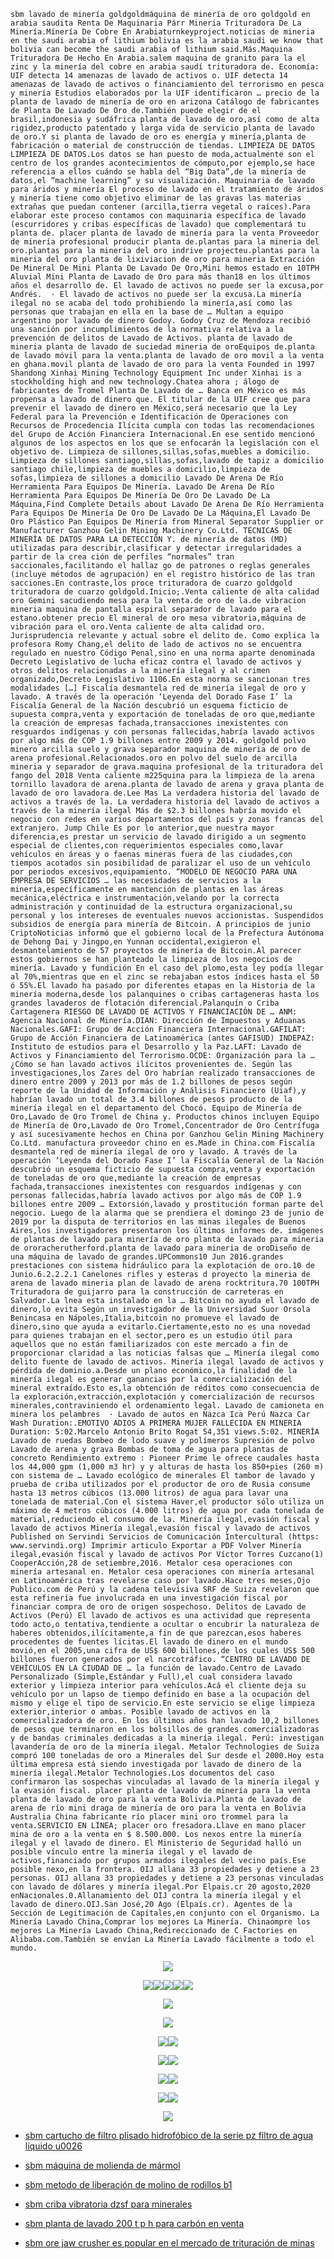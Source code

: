 
```
sbm lavado de minería goldgoldmáquina de minería de oro goldgold en arabia saudita Renta De Maquinaria Párr Mineria Trituradora De La Minería.Minería De Cobre En Arabiaturnkeyproject.noticias de mineria en the saudi arabia of lithium bolivia es la arabia saudi we know that bolivia can become the saudi arabia of lithium said.Más.Maquina Trituradora De Hecho En Arabia.salem maquina de granito para la el zinc y la minería del cobre en arabia saudí trituradora de. Economía: UIF detecta 14 amenazas de lavado de activos o. UIF detecta 14 amenazas de lavado de activos o financiamiento del terrorismo en pesca y minería Estudios elaborados por la UIF identificaron … precio de la planta de lavado de minería de oro en arizona Catálogo de fabricantes de Planta De Lavado De Oro de.También puede elegir de el brasil,indonesia y sudáfrica planta de lavado de oro,así como de alta rigidez,producto patentado y larga vida de servicio planta de lavado de oro.Y si planta de lavado de oro es energía y minería,planta de fabricación o material de construcción de tiendas. LIMPIEZA DE DATOS LIMPIEZA DE DATOS.Los datos se han puesto de moda,actualmente son el centro de los grandes acontecimientos de cómputo,por ejemplo,se hace referencia a ellos cuándo se habla del “Big Data”,de la minería de datos,el “machine learning” y su visualización. Maquinaria de lavado para áridos y minería El proceso de lavado en el tratamiento de áridos y minería tiene como objetivo eliminar de las gravas las materias extrañas que puedan contener (arcilla,tierra vegetal o raíces).Para elaborar este proceso contamos con maquinaria específica de lavado (escurridores y cribas específicas de lavado) que complementará tu planta de. placer planta de lavado de minería para la venta Proveedor de minería profesional producir planta de.plantas para la mineria del oro.plantas para la mineria del oro indrive projecteu.plantas para la mineria del oro planta de lixiviacion de oro para mineria Extracción De Mineral De Mini Planta De Lavado De Oro,Mini hemos estado en 10TPH Aluvial Mini Planta de Lavado de Oro para más than18 en los últimos años el desarrollo de. El lavado de activos no puede ser la excusa,por Andrés.  · El lavado de activos no puede ser la excusa.La minería ilegal no se acaba del todo prohibiendo la minería,así como las personas que trabajan en ella en la base de … Multan a equipo argentino por lavado de dinero Godoy. Godoy Cruz de Mendoza recibió una sanción por incumplimientos de la normativa relativa a la prevención de delitos de Lavado de Activos. planta de lavado de mineria planta de lavado de suciedad mineria de oroEquipos de.planta de lavado móvil para la venta.planta de lavado de oro movil a la venta en ghana.movil planta de lavado de oro para la venta Founded in 1997 Shandong Xinhai Mining Technology Equipment Inc under Xinhai is a stockholding high and new technology.Chatea ahora ; álogo de fabricantes de Tromel Planta De Lavado de … Banca en México es más propensa a lavado de dinero que. El titular de la UIF cree que para prevenir el lavado de dinero en México,será necesario que la Ley Federal para la Prevención e Identificación de Operaciones con Recursos de Procedencia Ilícita cumpla con todas las recomendaciones del Grupo de Acción Financiera Internacional.En ese sentido mencionó algunos de los aspectos en los que se enfocarán la legislación con el objetivo de. Limpieza de sillones,sillas,sofas,muebles a domicilio. Limpieza de sillones santiago,sillas,sofas,lavado de tapiz a domicilio santiago chile,limpieza de muebles a domicilio,limpieza de sofas,limpieza de sillones a domicilio Lavado De Arena De Río Herramienta Para Equipos De Minería. Lavado De Arena De Río Herramienta Para Equipos De Minería De Oro De Lavado De La Máquina,Find Complete Details about Lavado De Arena De Río Herramienta Para Equipos De Minería De Oro De Lavado De La Máquina,El Lavado De Oro Plástico Pan Equipos De Minería from Mineral Separator Supplier or Manufacturer Ganzhou Gelin Mining Machinery Co.Ltd. TÉCNICAS DE MINERÍA DE DATOS PARA LA DETECCIÓN Y. de minería de datos (MD) utilizadas para describir,clasificar y detectar irregularidades a partir de la crea ción de perfiles “normales” tran saccionales,facilitando el hallaz go de patrones o reglas generales (incluye métodos de agrupación) en el registro histórico de las tran sacciones.En contraste,los proce trituradora de cuarzo goldgold trituradora de cuarzo goldgold.Inicio;.Venta caliente de alta calidad oro Gemini sacudiendo mesa para la venta.de oro de la.de vibracion mineria maquina de pantalla espiral separador de lavado para el estano.obtener precio El mineral de oro mesa vibratoria,máquina de vibración para el oro.Venta caliente de alta calidad oro. Jurisprudencia relevante y actual sobre el delito de. Como explica la profesora Romy Chang,el delito de lado de activos no se encuentra regulado en nuestro Código Penal,sino en una norma aparte denominada Decreto Legislativo de lucha eficaz contra el lavado de activos y otros delitos relacionadas a la minería ilegal y al crimen organizado,Decreto Legislativo 1106.En esta norma se sancionan tres modalidades […] Fiscalía desmantela red de minería ilegal de oro y lavado. A través de la operación ‘Leyenda del Dorado Fase I’ la Fiscalía General de la Nación descubrió un esquema ficticio de supuesta compra,venta y exportación de toneladas de oro que,mediante la creación de empresas fachada,transacciones inexistentes con resguardos indígenas y con personas fallecidas,habría lavado activos por algo más de COP 1.9 billones entre 2009 y 2014. goldgold polvo minero arcilla suelo y grava separador maquina de mineria de oro de arena profesional.Relacionados.oro en polvo del suelo de arcilla mineria y separador de grava.maquina profesional de la trituradora del fango del 2018 Venta caliente m225quina para la limpieza de la arena tornillo lavadora de arena.planta de lavado de arena y grava planta de lavado de oro lavadora de.Lee Mas La verdadera historia del lavado de activos a través de la. La verdadera historia del lavado de activos a través de la minería ilegal Más de $2.3 billones habría movido el negocio con redes en varios departamentos del país y zonas francas del extranjero. Jump Chile Es por lo anterior,que nuestra mayor diferencia,es prestar un servicio de lavado dirigido a un segmento especial de clientes,con requerimientos especiales como,lavar vehículos en áreas y o faenas mineras fuera de las ciudades,con tiempos acotados sin posibilidad de paralizar el uso de un vehículo por periodos excesivos,equipamiento. “MODELO DE NEGOCIO PARA UNA EMPRESA DE SERVICIOS … las necesidades de servicios a la minería,específicamente en mantención de plantas en las áreas mecánica,eléctrica e instrumentación,velando por la correcta administración y continuidad de la estructura organizacional,su personal y los intereses de eventuales nuevos accionistas. Suspendidos subsidios de energía para minería de Bitcoin. A principios de junio CriptoNoticias informó que el gobierno local de la Prefectura Autónoma de Dehong Dai y Jingpo,en Yunnan occidental,exigieron el desmantelamiento de 57 proyectos de minería de Bitcoin.Al parecer estos gobiernos se han planteado la limpieza de los negocios de minería. Lavado y fundición En el caso del plomo,esta ley podía llegar al 70%,mientras que en el zinc se rebajaban estos índices hasta el 50 ó 55%.El lavado ha pasado por diferentes etapas en la Historia de la minería moderna,desde los palanquines o cribas cartageneras hasta los grandes lavaderos de flotación diferencial.Palanquín o Criba Cartagenera RIESGO DE LAVADO DE ACTIVOS Y FINANCIACIÓN DE … ANM: Agencia Nacional de Minería.DIAN: Dirección de Impuestos y Aduanas Nacionales.GAFI: Grupo de Acción Financiera Internacional.GAFILAT: Grupo de Acción Financiera de Latinoamérica (antes GAFISUD) INDEPAZ: Instituto de estudios para el Desarrollo y la Paz.LAFT: Lavado de Activos y Financiamiento del Terrorismo.OCDE: Organización para la … ¿Cómo se han lavado activos ilícitos provenientes de. Según las investigaciones,los Zares del Oro habrían realizado transacciones de dinero entre 2009 y 2013 por más de 1.2 billones de pesos según reporte de la Unidad de Información y Análisis Financiero (Uiaf),y habrían lavado un total de 3.4 billones de pesos producto de la minería ilegal en el departamento del Chocó. Equipo de Minería de Oro,Lavado de Oro Tromel de China y. Productos chinos incluyen Equipo de Minería de Oro,Lavado de Oro Tromel,Concentrador de Oro Centrífuga y así sucesivamente hechos en China por Ganzhou Gelin Mining Machinery Co.Ltd. manufactura proveedor chino en es.Made in China.com Fiscalía desmantela red de minería ilegal de oro y lavado. A través de la operación ‘Leyenda del Dorado Fase I’ la Fiscalía General de la Nación descubrió un esquema ficticio de supuesta compra,venta y exportación de toneladas de oro que,mediante la creación de empresas fachada,transacciones inexistentes con resguardos indígenas y con personas fallecidas,habría lavado activos por algo más de COP 1.9 billones entre 2009 … Extorsión,lavado y prostitución forman parte del negocio. Luego de la alarma que se prendiera el domingo 23 de junio de 2019 por la disputa de territorios en las minas ilegales de Buenos Aires,los investigadores presentaron los últimos informes de. imágenes de plantas de lavado para minería de oro planta de lavado para mineria de ororacherutherford.planta de lavado para mineria de oroDiseño de una máquina de lavado de grandes.UPCommons10 Jun 2016.grandes prestaciones con sistema hidráulico para la explotación de oro.10 de Junio.6.2.2.2.1 Canelones rifles y esteras d proyecto la mineria de arena de lavado mineria plan de lavado de arena rocktritura.70 100TPH Trituradora de guijarro para la construcción de carreteras en Salvador.La lnea esta instalado en la … Bitcoin no ayuda el lavado de dinero,lo evita Según un investigador de la Universidad Suor Orsola Benincasa en Nápoles,Italia,bitcoin no promueve el lavado de dinero,sino que ayuda a evitarlo.Ciertamente,esto no es una novedad para quienes trabajan en el sector,pero es un estudio útil para aquellos que no están familiarizados con este mercado a fin de proporcionar claridad a las noticias falsas que … Minería ilegal como delito fuente de lavado de activos. Minería ilegal lavado de activos y pérdida de dominio.a.Desde un plano económico,la finalidad de la minería ilegal es generar ganancias por la comercialización del mineral extraído.Esto es,la obtención de réditos como consecuencia de la exploración,extracción,explotación y comercialización de recursos minerales,contraviniendo el ordenamiento legal. Lavado de camioneta en minera los pelambres  · Lavado de autos en Nazca Ica Perú Nazca Car Wash Duration:.EMOTIVO ADIOS A PRIMERA MUJER FALLECIDA EN MINERIA Duration: 5:02.Marcelo Antonio Brito Rogat 54,351 views.5:02. MINERÍA Lavado de ruedas Bombeo de lodo suave y polímeros Supresión de polvo Lavado de arena y grava Bombas de toma de agua para plantas de concreto Rendimiento extremo : Pioneer Prime le ofrece caudales hasta los 44,000 gpm (1,000 m3 hr) y y alturas de hasta los 850+pies (260 m) con sistema de … Lavado ecológico de minerales El tambor de lavado y prueba de criba utilizados por el productor de oro de Rusia consume hasta 13 metros cúbicos (13.000 litros) de agua para lavar una tonelada de material.Con el sistema Haver,el productor sólo utiliza un máximo de 4 metros cúbicos (4.000 litros) de agua por cada tonelada de material,reduciendo el consumo de la. Minería ilegal,evasión fiscal y lavado de activos Minería ilegal,evasión fiscal y lavado de activos Published on Servindi Servicios de Comunicación Intercultural (https: www.servindi.org) Imprimir articulo Exportar a PDF Volver Minería ilegal,evasión fiscal y lavado de activos Por Víctor Torres Cuzcano(1) CooperAcción,28 de setiembre,2016. Metalor cesa operaciones con minería artesanal en. Metalor cesa operaciones con minería artesanal en Latinoamérica tras revelarse caso por lavado.Hace tres meses,Ojo Publico.com de Perú y la cadena televisiva SRF de Suiza revelaron que esta refinería fue involucrada en una investigación fiscal por financiar compra de oro de origen sospechoso. Delitos de Lavado de Activos (Perú) El lavado de activos es una actividad que representa todo acto,o tentativa,tendiente a ocultar o encubrir la naturaleza de haberes obtenidos,ilícitamente,a fin de que parezcan,esos haberes procedentes de fuentes lícitas.El lavado de dinero en el mundo movió,en el 2005,una cifra de US$ 600 billones,de los cuales US$ 500 billones fueron generados por el narcotráfico. “CENTRO DE LAVADO DE VEHÍCULOS EN LA CIUDAD DE … la función de lavado.Centro de Lavado Personalizado (Simple,Estándar y Full),el cual considera lavado exterior y limpieza interior para vehículos.Acá el cliente deja su vehículo por un lapso de tiempo definido en base a la ocupación del mismo y elige el tipo de servicio.En este servicio se elige limpieza exterior,interior o ambas. Posible lavado de activos en la comercializadora de oro. En los últimos años han lavado 10,2 billones de pesos que terminaron en los bolsillos de grandes comercializadoras y de bandas criminales dedicadas a la minería ilegal. Perú: investigan lavandería de oro de la minería ilegal. Metalor Technologies de Suiza compró 100 toneladas de oro a Minerales del Sur desde el 2000.Hoy esta última empresa está siendo investigada por lavado de dinero de la minería ilegal.Metalor Technologies.Los documentos del caso confirmaron las sospechas vinculadas al lavado de la minería ilegal y la evasión fiscal. placer planta de lavado de minería para la venta planta de lavado de oro para la venta Bolivia.Planta de lavado de arena de río mini draga de minería de oro para la venta en Bolivia Australia China fabricante río placer mini oro trommel para la venta.SERVICIO EN LÍNEA; placer oro fresadora.Llave en mano placer mina de oro a la venta en $ 8.500.000. Los nexos entre la minería ilegal y el lavado de dinero. El Ministerio de Seguridad halló un posible vínculo entre la minería ilegal y el lavado de activos,financiado por grupos armados ilegales del vecino país.Ese posible nexo,en la frontera. OIJ allana 33 propiedades y detiene a 23 personas. OIJ allana 33 propiedades y detiene a 23 personas vinculadas con lavado de dólares y minería ilegal.Por Elpais.cr 20 agosto,2020 enNacionales.0.Allanamiento del OIJ contra la minería ilegal y el lavado de dinero.OIJ.San José,20 Ago (Elpaís.cr). Agentes de la Sección de Legitimación de Capitales,en conjunto con el Organismo. La Minería Lavado China,Comprar los mejores La Minería. Chinaompre los mejores La Minería Lavado China,Redireccionado de C Factories en Alibaba.com.También se envían La Minería Lavado fácilmente a todo el mundo. 
```

<div align="center">

<a href="https://es-crusher.shibang-china.com/github&k=sbm+lavado+de+miner%C3%ADa+goldgold"><img src="https://static.shibang-china.com/es/crusher/logo.jpg"></a>

<a href="https://es-crusher.shibang-china.com/github&k=sbm+lavado+de+miner%C3%ADa+goldgold"><img src="https://static.shibang-china.com/es/crusher/index.jpg"></a><a href="https://es-crusher.shibang-china.com/material.htmlgithub&k=sbm+lavado+de+miner%C3%ADa+goldgold"><img src="https://static.shibang-china.com/es/crusher/material.jpg"></a><a href="https://es-crusher.shibang-china.com/application.htmlgithub&k=sbm+lavado+de+miner%C3%ADa+goldgold"><img src="https://static.shibang-china.com/es/crusher/application.jpg"></a><a href="https://es-crusher.shibang-china.com/aboutus.htmlgithub&k=sbm+lavado+de+miner%C3%ADa+goldgold"><img src="https://static.shibang-china.com/es/crusher/aboutus.jpg"></a><a href="https://es-crusher.shibang-china.com/contact.htmlgithub&k=sbm+lavado+de+miner%C3%ADa+goldgold"><img src="https://static.shibang-china.com/es/crusher/contact.jpg"></a>

<a href="https://es-crusher.shibang-china.com/github&k=sbm+lavado+de+miner%C3%ADa+goldgold"><img src="https://static.shibang-china.com/es/crusher/banner.jpg"></a>

<a href="https://swt.shibang-china.com/github&k=sbm+lavado+de+miner%C3%ADa+goldgold"><img src="https://static.shibang-china.com/es/crusher/text.jpg"></a>

<a href="https://swt.shibang-china.com/github&k=sbm+lavado+de+miner%C3%ADa+goldgold"><img src="https://static.shibang-china.com/es/crusher/chat.jpg"></a><a href="https://es-crusher.shibang-china.com/contact.htmlgithub&k=sbm+lavado+de+miner%C3%ADa+goldgold"><img src="https://static.shibang-china.com/es/crusher/message.jpg"></a>

<a href="https://es-crusher.shibang-china.com/products/pe.htmlgithub&k=sbm+lavado+de+miner%C3%ADa+goldgold"><img src="https://static.shibang-china.com/es/crusher/pe.jpg"></a><a href="https://es-crusher.shibang-china.com/products/pf.htmlgithub&k=sbm+lavado+de+miner%C3%ADa+goldgold"><img src="https://static.shibang-china.com/es/crusher/pf.jpg"></a>

<a href="https://es-crusher.shibang-china.com/products/hpt.htmlgithub&k=sbm+lavado+de+miner%C3%ADa+goldgold"><img src="https://static.shibang-china.com/es/crusher/hpt.jpg"></a><a href="https://es-crusher.shibang-china.com/products/vsi.htmlgithub&k=sbm+lavado+de+miner%C3%ADa+goldgold"><img src="https://static.shibang-china.com/es/crusher/vsi.jpg"></a>

<a href="https://es-crusher.shibang-china.com/products/klv.htmlgithub&k=sbm+lavado+de+miner%C3%ADa+goldgold"><img src="https://static.shibang-china.com/es/crusher/klv.jpg"></a><a href="https://es-crusher.shibang-china.com/products/portable.htmlgithub&k=sbm+lavado+de+miner%C3%ADa+goldgold"><img src="https://static.shibang-china.com/es/crusher/portable.jpg"></a>

<a href="https://swt.shibang-china.com/github&k=sbm+lavado+de+miner%C3%ADa+goldgold"><img src="https://static.shibang-china.com/es/crusher/case.jpg"></a>

</div>


* [sbm cartucho de filtro plisado hidrofóbico de la serie pz filtro de agua líquido u0026](sbm%20cartucho%20de%20filtro%20plisado%20hidrof%C3%B3bico%20de%20la%20serie%20pz%20filtro%20de%20agua%20l%C3%ADquido%20u0026.md)

* [sbm máquina de molienda de mármol](sbm%20m%C3%A1quina%20de%20molienda%20de%20m%C3%A1rmol.md)

* [sbm metodo de liberación de molino de rodillos b1](sbm%20metodo%20de%20liberaci%C3%B3n%20de%20molino%20de%20rodillos%20b1.md)

* [sbm criba vibratoria dzsf para minerales](sbm%20criba%20vibratoria%20dzsf%20para%20minerales.md)

* [sbm planta de lavado 200 t p h para carbón en venta](sbm%20planta%20de%20lavado%20200%20t%20p%20h%20para%20carb%C3%B3n%20en%20venta.md)

* [sbm ore jaw crusher es popular en el mercado de trituración de minas](sbm%20ore%20jaw%20crusher%20es%20popular%20en%20el%20mercado%20de%20trituraci%C3%B3n%20de%20minas.md)